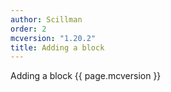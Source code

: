 ```yaml
---
author: Scillman
order: 2
mcversion: "1.20.2"
title: Adding a block
---
```

Adding a block {{ page.mcversion }}
